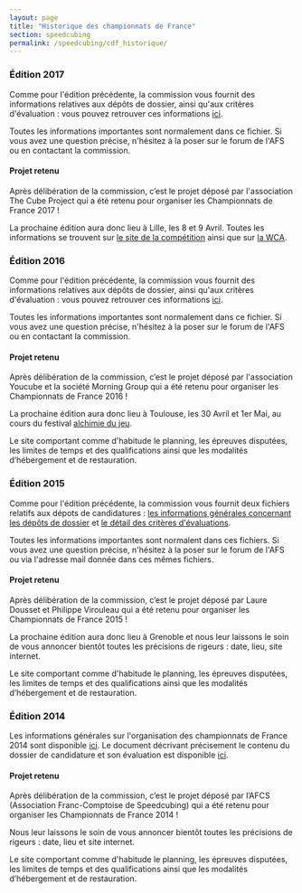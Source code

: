 ```yaml
---
layout: page
title: "Historique des championnats de France"
section: speedcubing
permalink: /speedcubing/cdf_historique/
---
```


### Édition 2017

Comme pour l'édition précédente, la commission vous fournit des informations relatives aux dépôts de dossier, ainsi qu'aux critères d'évaluation : vous pouvez retrouver ces informations [ici]({{site.baseurl}}/uploads/CommissionCDF2017.pdf).

Toutes les informations importantes sont normalement dans ce fichier. Si vous avez une question précise, n'hésitez à la poser sur le forum de l'AFS ou en contactant la commission.

#### Projet retenu 

Après délibération de la commission, c’est le projet déposé par l'association The Cube Project qui a été retenu pour organiser les Championnats de France 2017 !

La prochaine édition aura donc lieu à Lille, les 8 et 9 Avril. Toutes les informations se trouvent sur [le site de la compétition](http://cdf.thecubeproject.fr/) ainsi que sur [la WCA](https://www.worldcubeassociation.org/competitions/France2017).

### Édition 2016

Comme pour l'édition précédente, la commission vous fournit des informations relatives aux dépôts de dossier, ainsi qu'aux critères d'évaluation : vous pouvez retrouver ces informations [ici]({{site.baseurl}}/uploads/CommissionCDF2016.pdf).

Toutes les informations importantes sont normalement dans ce fichier. Si vous avez une question précise, n'hésitez à la poser sur le forum de l'AFS ou en contactant la commission.

#### Projet retenu

Après délibération de la commission, c’est le projet déposé par l'association Youcube et la société Morning Group qui a été retenu pour organiser les Championnats de France 2016 !

La prochaine édition aura donc lieu à Toulouse, les 30 Avril et 1er Mai, au cours du festival [alchimie du jeu](http://toulouse.festivaldujeu.fr/).

Le site comportant comme d'habitude le planning, les épreuves disputées, les limites de temps et des qualifications ainsi que les modalités d’hébergement et de restauration.

### Édition 2015

Comme pour l'édition précédente, la commission vous fournit deux fichiers relatifs aux dépots de candidatures : [les informations générales concernant les dépôts de dossier]({{site.baseurl}}/uploads/details_depot_dossier_cdf_2015.pdf) et [le détail des critères d'évaluations]({{site.baseurl}}/uploads/details_evaluation_cdf_2015.pdf).

Toutes les informations importantes sont normalent dans ces fichiers. Si vous avez une question précise, n'hésitez à la poser sur le forum de l'AFS ou via l'adresse mail donnée dans ces mêmes fichiers.

#### Projet retenu
Après délibération de la commission, c’est le projet déposé par Laure Dousset et Philippe Virouleau qui a été retenu pour organiser les Championnats de France 2015 !

La prochaine édition aura donc lieu à Grenoble et nous leur laissons le soin de vous annoncer bientôt toutes les précisions de rigeurs : date, lieu, site internet.

Le site comportant comme d'habitude le planning, les épreuves disputées, les limites de temps et des qualifications ainsi que les modalités d’hébergement et de restauration.



### Édition 2014

Les informations générales sur l'organisation des championnats de France 2014 sont disponible [ici]({{site.baseurl}}/uploads/details_evaluation_cdf_2014.pdf).
Le document décrivant précisement le contenu du dossier de candidature et son évaluation est disponible [ici]({{site.baseurl}}/uploads/details_evaluation_cdf_2014.pdf).

#### Projet retenu

Après délibération de la commission, c’est le projet déposé par l’AFCS (Association Franc-Comptoise de Speedcubing) qui a été retenu pour organiser les Championnats de France 2014 !

Nous leur laissons le soin de vous annoncer bientôt toutes les précisions de rigeurs : date, lieu et site internet.

Le site comportant comme d'habitude le planning, les épreuves disputées, les limites de temps et des qualifications ainsi que les modalités d’hébergement et de restauration.




